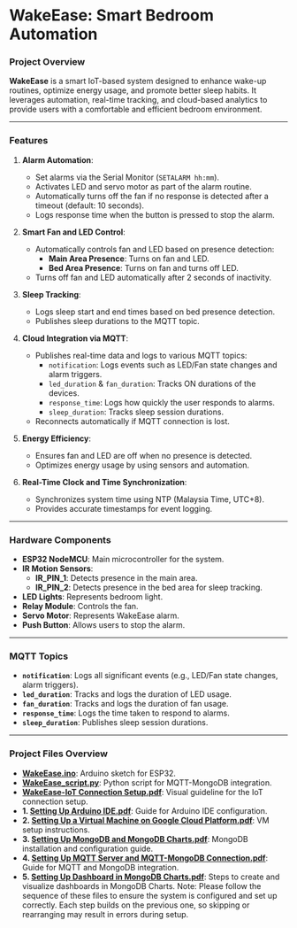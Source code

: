 # **WakeEase: Smart Bedroom Automation**

### **Project Overview**
**WakeEase** is a smart IoT-based system designed to enhance wake-up routines, optimize energy usage, and promote better sleep habits. It leverages automation, real-time tracking, and cloud-based analytics to provide users with a comfortable and efficient bedroom environment.

---

### **Features**
1. **Alarm Automation**:
   - Set alarms via the Serial Monitor (`SETALARM hh:mm`).
   - Activates LED and servo motor as part of the alarm routine.
   - Automatically turns off the fan if no response is detected after a timeout (default: 10 seconds).
   - Logs response time when the button is pressed to stop the alarm.

2. **Smart Fan and LED Control**:
   - Automatically controls fan and LED based on presence detection:
     - **Main Area Presence**: Turns on fan and LED.
     - **Bed Area Presence**: Turns on fan and turns off LED.
   - Turns off fan and LED automatically after 2 seconds of inactivity.

3. **Sleep Tracking**:
   - Logs sleep start and end times based on bed presence detection.
   - Publishes sleep durations to the MQTT topic.

4. **Cloud Integration via MQTT**:
   - Publishes real-time data and logs to various MQTT topics:
     - `notification`: Logs events such as LED/Fan state changes and alarm triggers.
     - `led_duration` & `fan_duration`: Tracks ON durations of the devices.
     - `response_time`: Logs how quickly the user responds to alarms.
     - `sleep_duration`: Tracks sleep session durations.
   - Reconnects automatically if MQTT connection is lost.

5. **Energy Efficiency**:
   - Ensures fan and LED are off when no presence is detected.
   - Optimizes energy usage by using sensors and automation.

6. **Real-Time Clock and Time Synchronization**:
   - Synchronizes system time using NTP (Malaysia Time, UTC+8).
   - Provides accurate timestamps for event logging.

---

### **Hardware Components**
- **ESP32 NodeMCU**: Main microcontroller for the system.
- **IR Motion Sensors**:
  - **IR_PIN_1**: Detects presence in the main area.
  - **IR_PIN_2**: Detects presence in the bed area for sleep tracking.
- **LED Lights**: Represents bedroom light.
- **Relay Module**: Controls the fan.
- **Servo Motor**: Represents WakeEase alarm.
- **Push Button**: Allows users to stop the alarm.

---

### **MQTT Topics**
- **`notification`**: Logs all significant events (e.g., LED/Fan state changes, alarm triggers).
- **`led_duration`**: Tracks and logs the duration of LED usage.
- **`fan_duration`**: Tracks and logs the duration of fan usage.
- **`response_time`**: Logs the time taken to respond to alarms.
- **`sleep_duration`**: Publishes sleep session durations.

---

### **Project Files Overview**
- **[WakeEase.ino](https://github.com/michelleling02/WakeEase-IoT/blob/main/WakeEase.ino)**: Arduino sketch for ESP32.
- **[WakeEase_script.py](https://github.com/michelleling02/WakeEase-IoT/blob/main/wakeEase_script.py)**: Python script for MQTT-MongoDB integration.
- **[WakeEase-IoT Connection Setup.pdf](https://github.com/michelleling02/WakeEase-IoT/blob/main/WakeEase-IoT%20Connection%20Setup.pdf)**: Visual guideline for the IoT connection setup.
- **1. [Setting Up Arduino IDE.pdf](https://github.com/michelleling02/WakeEase-IoT/blob/main/%5B1%5D%20Setting%20Up%20Arduino%20IDE.pdf)**: Guide for Arduino IDE configuration.
- **2. [Setting Up a Virtual Machine on Google Cloud Platform.pdf](https://github.com/michelleling02/WakeEase-IoT/blob/main/%5B2%5D%20Setting%20Up%20a%20Virtual%20Machine%20on%20Google%20Cloud%20Platform%20(GCP).pdf)**: VM setup instructions.
- **3. [Setting Up MongoDB and MongoDB Charts.pdf](https://github.com/michelleling02/WakeEase-IoT/blob/main/%5B3%5D%20Setting%20Up%20MongoDB%20and%20MongoDB%20Charts.pdf)**: MongoDB installation and configuration guide.
- **4. [Setting Up MQTT Server and MQTT-MongoDB Connection.pdf](https://github.com/michelleling02/WakeEase-IoT/blob/main/%5B4%5D%20Setting%20Up%20MQTT%20Server%20and%20MQTT-MongoDB%20Connection.pdf)**: Guide for MQTT and MongoDB integration.
- **5. [Setting Up Dashboard in MongoDB Charts.pdf](https://github.com/michelleling02/WakeEase-IoT/blob/main/%5B5%5D%20Setting%20Up%20Dashboard%20in%20MongoDB%20Charts.pdf)**: Steps to create and visualize dashboards in MongoDB Charts.
Note: Please follow the sequence of these files to ensure the system is configured and set up correctly. Each step builds on the previous one, so skipping or rearranging may result in errors during setup.
